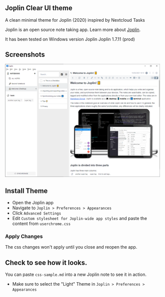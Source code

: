 ## Joplin Clear UI theme
A clean minimal theme for Joplin (2020) inspired by Nextcloud Tasks

Joplin is an open source note taking app. Learn more about [Joplin](http://joplinapp.org).

It has been tested on Windows version Joplin Joplin 1.7.11 (prod)

## Screenshots
![clearUI.PNG](/clearUI.PNG)

## Install Theme
- Open the Joplin app
- Navigate to  `Joplin > Preferences > Appearances`
- Click `Advanced Settings`
- Edit `Custom stylesheet for Joplin-wide app styles` and paste the content from `userchrome.css`


### Apply Changes
The css changes won't apply until you close and reopen the app.

## Check to see how it looks.
You can paste `css-sample.md` into a new Joplin note to see it in action.

- Make sure to select the "Light" Theme in `Joplin > Preferences > Appearances`
